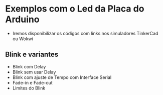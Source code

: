 # Exemplos com o Led da Placa do Arduino

* Iremos disponibilizar os códigos com links nos simuladores TinkerCad ou Wokwi

## Blink e variantes

* Blink com Delay
* Blink sem usar Delay
* Blink com ajuste de Tempo com Interface Serial
* Fade-in e Fade-out
* Limites do Blink
